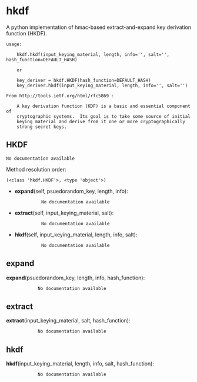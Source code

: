 hkdf
==============

 A python implementation of hmac-based extract-and-expand key derivation function (HKDF).
    
    usage:
        
        hkdf.hkdf(input_keying_material, length, info='', salt='', hash_function=DEFAULT_HASH)
        
        or
        
        key_deriver = hkdf.HKDF(hash_function=DEFAULT_HASH)
        key_deriver.hkdf(input_keying_material, length, info='', salt='')
         
    From http://tools.ietf.org/html/rfc5869 :
        
        A key derivation function (KDF) is a basic and essential component of
        cryptographic systems.  Its goal is to take some source of initial
        keying material and derive from it one or more cryptographically
        strong secret keys.

HKDF
--------------

	No documentation available


Method resolution order: 

	(<class 'hkdf.HKDF'>, <type 'object'>)

- **expand**(self, psuedorandom_key, length, info):

				No documentation available


- **extract**(self, input_keying_material, salt):

				No documentation available


- **hkdf**(self, input_keying_material, length, info, salt):

				No documentation available


expand
--------------

**expand**(psuedorandom_key, length, info, hash_function):

				No documentation available


extract
--------------

**extract**(input_keying_material, salt, hash_function):

				No documentation available


hkdf
--------------

**hkdf**(input_keying_material, length, info, salt, hash_function):

				No documentation available
